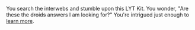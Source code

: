You search the interwebs and stumble upon this LYT Kit. You wonder, "Are these the ~~droids~~ answers I am looking for?" You're intrigued just enough to [learn more](https://www.linkingyourthinking.com/).